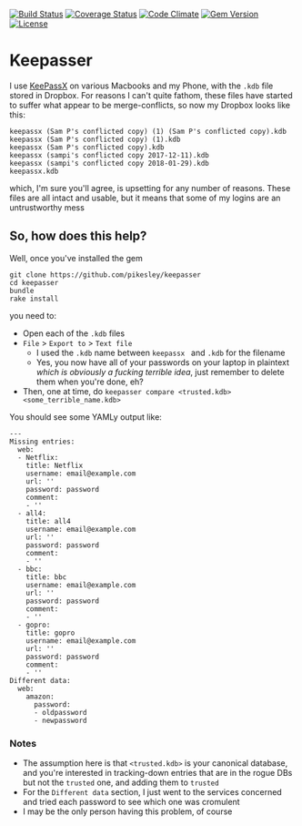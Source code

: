 [![Build Status](http://img.shields.io/travis/pikesley/keepasser.svg?style=flat-square)](https://travis-ci.org/pikesley/keepasser)
[![Coverage Status](http://img.shields.io/coveralls/pikesley/keepasser.svg?style=flat-square)](https://coveralls.io/r/pikesley/keepasser)
[![Code Climate](http://img.shields.io/codeclimate/github/pikesley/keepasser.svg?style=flat-square)](https://codeclimate.com/github/pikesley/keepasser)
[![Gem Version](http://img.shields.io/gem/v/keepasser.svg?style=flat-square)](https://rubygems.org/gems/keepasser)
[![License](http://img.shields.io/:license-mit-blue.svg?style=flat-square)](http://pikesley.mit-license.org)

# Keepasser

I use [KeePassX](https://www.keepassx.org/) on various Macbooks and my Phone, with the `.kdb` file stored in Dropbox. For reasons I can't quite fathom, these files have started to suffer what appear to be merge-conflicts, so now my Dropbox looks like this:

    keepassx (Sam P's conflicted copy) (1) (Sam P's conflicted copy).kdb
    keepassx (Sam P's conflicted copy) (1).kdb
    keepassx (Sam P's conflicted copy).kdb
    keepassx (sampi's conflicted copy 2017-12-11).kdb
    keepassx (sampi's conflicted copy 2018-01-29).kdb
    keepassx.kdb

which, I'm sure you'll agree, is upsetting for any number of reasons. These files are all intact and usable, but it means that some of my logins are an untrustworthy mess

## So, how does this help?

Well, once you've installed the gem

    git clone https://github.com/pikesley/keepasser
    cd keepasser
    bundle
    rake install

you need to:

* Open each of the `.kdb` files
* `File` > `Export to` > `Text file`
  * I used the `.kdb` name between `keepassx ` and `.kdb` for the filename
  * Yes, you now have all of your passwords on your laptop in plaintext _which is obviously a fucking terrible idea_, just remember to delete them when you're done, eh?
* Then, one at time, do `keepasser compare <trusted.kdb> <some_terrible_name.kdb>`

You should see some YAMLy output like:

    ---
    Missing entries:
      web:
      - Netflix:
        title: Netflix
        username: email@example.com
        url: ''
        password: password
        comment:
        - ''
      - all4:
        title: all4
        username: email@example.com
        url: ''
        password: password
        comment:
        - ''
      - bbc:
        title: bbc
        username: email@example.com
        url: ''
        password: password
        comment:
        - ''
      - gopro:
        title: gopro
        username: email@example.com
        url: ''
        password: password
        comment:
        - ''
    Different data:
      web:
        amazon:
          password:
          - oldpassword
          - newpassword

### Notes

* The assumption here is that `<trusted.kdb>` is your canonical database, and you're interested in tracking-down entries that are in the rogue DBs but not the `trusted` one, and adding them to `trusted`
* For the `Different data` section, I just went to the services concerned and tried each password to see which one was cromulent
* I may be the only person having this problem, of course
